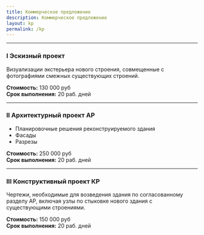 ```yaml
---
title: Коммерческое предложение
description: Коммерческое предложение
layout: kp
permalink: /kp
---
```

***

### I Эскизный проект

Визуализации экстерьера нового строения, совмещенные с фотографиями смежных существующих строений.  


**Стоимость:** 130 000 руб  
**Срок выполнения:** 20 раб. дней

***

### II Архитектурный проект АР

- Планировочные решения реконструируемого здания
- Фасады
- Разрезы

**Стоимость:** 250 000 руб  
**Срок выполнения:** 20 раб. дней

***

### III Конструктивный проект КР

Чертежи, необходимые для возведения здания по согласованному разделу АР, включая узлы по стыковке нового здания с существующими строениями.

**Стоимость:** 150 000 руб  
**Срок выполнения:** 20 раб. дней